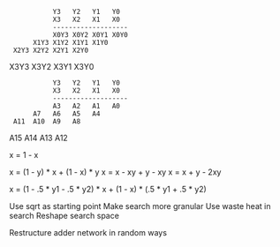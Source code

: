                Y3   Y2   Y1   Y0
               X3   X2   X1   X0
               -------------------
               X0Y3 X0Y2 X0Y1 X0Y0
          X1Y3 X1Y2 X1Y1 X1Y0
     X2Y3 X2Y2 X2Y1 X2Y0
X3Y3 X3Y2 X3Y1 X3Y0

               Y3   Y2   Y1   Y0
               X3   X2   X1   X0
               -------------------
               A3   A2   A1   A0
          A7   A6   A5   A4
     A11  A10  A9   A8
A15  A14  A13  A12

x = 1 - x

x = (1 - y) * x + (1 - x) * y
x = x - xy + y - xy
x = x + y - 2xy

x = (1 - .5 * y1 - .5 * y2) * x + (1 - x) * (.5 * y1 + .5 * y2)

Use sqrt as starting point
Make search more granular
Use waste heat in search
Reshape search space

Restructure adder network in random ways
